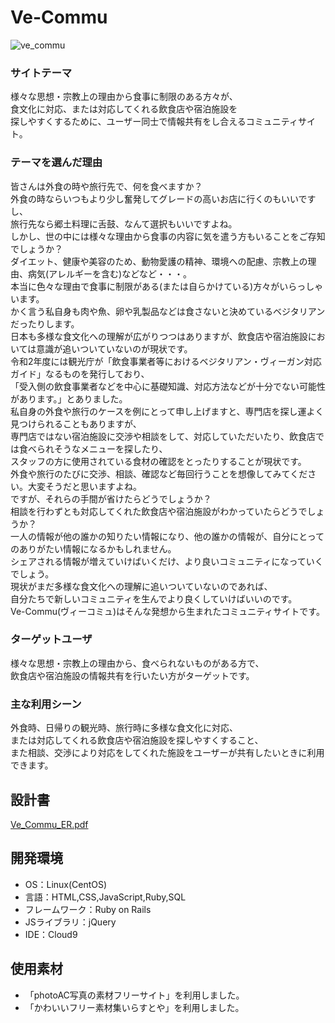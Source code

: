 # Ve-Commu
![ve_commu](https://github.com/DWC-user07-pro01-4M/Ve-Commu/assets/124852092/1f88ce94-c990-4e42-b1b0-cb80b98e299b)
### サイトテーマ
様々な思想・宗教上の理由から食事に制限のある方々が、<br>
食文化に対応、または対応してくれる飲食店や宿泊施設を<br>
探しやすくするために、ユーザー同士で情報共有をし合えるコミュニティサイト。

### テーマを選んだ理由
皆さんは外食の時や旅行先で、何を食べますか？<br>
外食の時ならいつもより少し奮発してグレードの高いお店に行くのもいいですし、<br>
旅行先なら郷土料理に舌鼓、なんて選択もいいですよね。<br>
しかし、世の中には様々な理由から食事の内容に気を遣う方もいることをご存知でしょうか？<br>
ダイエット、健康や美容のため、動物愛護の精神、環境への配慮、宗教上の理由、病気(アレルギーを含む)などなど・・・。<br>
本当に色々な理由で食事に制限がある(または自らかけている)方々がいらっしゃいます。<br>
かく言う私自身も肉や魚、卵や乳製品などは食さないと決めているベジタリアンだったりします。<br>
日本も多様な食文化への理解が広がりつつはありますが、飲食店や宿泊施設においては意識が追いついていないのが現状です。<br>
令和2年度には観光庁が「飲食事業者等におけるベジタリアン・ヴィーガン対応ガイド」なるものを発行しており、<br>
「受入側の飲食事業者などを中心に基礎知識、対応方法などが十分でない可能性があります。」とありました。<br>
私自身の外食や旅行のケースを例にとって申し上げますと、専門店を探し運よく見つけられることもありますが、<br>
専門店ではない宿泊施設に交渉や相談をして、対応していただいたり、飲食店では食べられそうなメニューを探したり、<br>
スタッフの方に使用されている食材の確認をとったりすることが現状です。<br>
外食や旅行のたびに交渉、相談、確認など毎回行うことを想像してみてください。大変そうだと思いますよね。<br>
ですが、それらの手間が省けたらどうでしょうか？<br>
相談を行わずとも対応してくれた飲食店や宿泊施設がわかっていたらどうでしょうか？<br>
一人の情報が他の誰かの知りたい情報になり、他の誰かの情報が、自分にとってのありがたい情報になるかもしれません。<br>
シェアされる情報が増えていけばいくだけ、より良いコミュニティになっていくでしょう。<br>
現状がまだ多様な食文化への理解に追いついていないのであれば、<br>
自分たちで新しいコミュニティを生んでより良くしていけばいいのです。<br>
Ve-Commu(ヴィーコミュ)はそんな発想から生まれたコミュニティサイトです。

### ターゲットユーザ
様々な思想・宗教上の理由から、食べられないものがある方で、<br>
飲食店や宿泊施設の情報共有を行いたい方がターゲットです。

### 主な利用シーン
外食時、日帰りの観光時、旅行時に多様な食文化に対応、<br>
または対応してくれる飲食店や宿泊施設を探しやすくすること、<br>
また相談、交渉により対応をしてくれた施設をユーザーが共有したいときに利用できます。

## 設計書
[Ve_Commu_ER.pdf](https://github.com/DWC-user07-pro01-4M/Ve-Commu/files/11471315/Ve_Commu_ER.pdf)

## 開発環境
- OS：Linux(CentOS)
- 言語：HTML,CSS,JavaScript,Ruby,SQL
- フレームワーク：Ruby on Rails
- JSライブラリ：jQuery
- IDE：Cloud9

## 使用素材
- 「photoAC写真の素材フリーサイト」を利用しました。
- 「かわいいフリー素材集いらすとや」を利用しました。